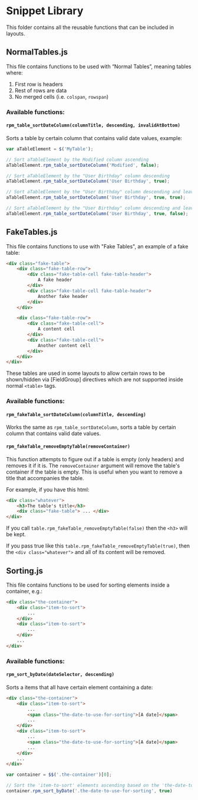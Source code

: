 # Snippet Library

This folder contains all the reusable functions that can be included in layouts.

## NormalTables.js

This file contains functions to be used with “Normal Tables”, meaning tables where:

1. First row is headers
2. Rest of rows are data 
3. No merged cells (i.e. `colspan`, `rowspan`)

### Available functions:

#### `rpm_table_sortDateColumn(columnTitle, descending, invalidAtBottom)`

Sorts a table by certain column that contains valid date values, example:

```js
var aTableElement = $('MyTable');

// Sort aTableElement by the Modified column ascending
aTableElement.rpm_table_sortDateColumn('Modified', false); 

// Sort aTableElement by the "User Birthday" column descending
aTableElement.rpm_table_sortDateColumn('User Birthday', true);

// Sort aTableElement by the "User Birthday" column descending and leave users without birth day at the bottom of the table
aTableElement.rpm_table_sortDateColumn('User Birthday', true, true);

// Sort aTableElement by the "User Birthday" column descending and leave users without birth day at the top of the table
aTableElement.rpm_table_sortDateColumn('User Birthday', true, false);
```

## FakeTables.js

This file contains functions to use with "Fake Tables", an example of a fake table:

```html
<div class="fake-table">
    <div class="fake-table-row">
        <div class="fake-table-cell fake-table-header">
            A fake header
        </div>
        <div class="fake-table-cell fake-table-header">
            Another fake header
        </div>
    </div>

    <div class="fake-table-row">
        <div class="fake-table-cell">
            A content cell
        </div>
        <div class="fake-table-cell">
            Another content cell
        </div>
    </div>
</div>
```

These tables are used in some layouts to allow certain rows to be shown/hidden via [FieldGroup] directives which are not supported inside normal `<table>` tags.

### Available functions:

#### `rpm_fakeTable_sortDateColumn(columnTitle, descending)`

Works the same as `rpm_table_sortDateColumn`, sorts a table by certain column that contains valid date values.

#### `rpm_fakeTable_removeEmptyTable(removeContainer)`

This function attempts to figure out if a table is empty (only headers) and removes it if it is. The `removeContainer` argument will remove the table's container if the table is empty. This is useful when you want to remove a title that accompanies the table.

For example, if you have this html:

```html
<div class="whatever">
    <h3>The table's title</h3>
    <div class="fake-table"> ... </div>
</div>
```

If you call `table.rpm_fakeTable_removeEmptyTable(false)` then the `<h3>` will be kept.

If you pass true like this `table.rpm_fakeTable_removeEmptyTable(true)`, then the `<div class="whatever">` and all of its content will be removed.


## Sorting.js

This file contains functions to be used for sorting elements inside a container, e.g.:

```html
<div class="the-container">
    <div class="item-to-sort">
        ...
    </div>
    <div class="item-to-sort">
        ...
    </div>
    ...
</div>
```

### Available functions:

#### `rpm_sort_byDate(dateSelector, descending)`

Sorts a items that all have certain element containing a date:

```html
<div class="the-container">
    <div class="item-to-sort">
        ...
        <span class="the-date-to-use-for-sorting">[A date]</span>
        ...
    </div>
    <div class="item-to-sort">
        ...
        <span class="the-date-to-use-for-sorting">[A date]</span>
        ...
    </div>
    ...
</div>
````

```js
var container = $$('.the-container')[0];

// Sort the 'item-to-sort' elements ascending based on the 'the-date-to-use-for-sorting' inside each one:
container.rpm_sort_byDate('.the-date-to-use-for-sorting', true)
```
